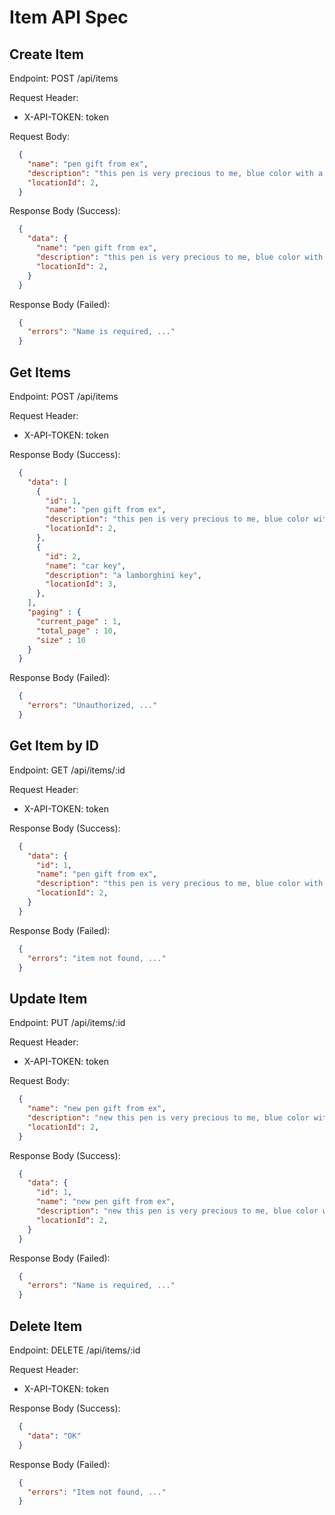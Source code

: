 # Item API Spec
## Create Item
Endpoint: POST /api/items

Request Header:
  - X-API-TOKEN: token

Request Body:

```json
  {
    "name": "pen gift from ex",
    "description": "this pen is very precious to me, blue color with a little bit of correction pen mark on the top",
    "locationId": 2, 
  }
```

Response Body (Success):

```json
  {
    "data": {
      "name": "pen gift from ex",
      "description": "this pen is very precious to me, blue color with a little bit of correction pen mark on the top",
      "locationId": 2, 
    }
  }
```

Response Body (Failed):

```json
  {
    "errors": "Name is required, ..."
  }
```

## Get Items
Endpoint: POST /api/items

Request Header:
  - X-API-TOKEN: token

Response Body (Success):

```json
  {
    "data": [
      {
        "id": 1,
        "name": "pen gift from ex",
        "description": "this pen is very precious to me, blue color with a little bit of correction pen mark on the top",
        "locationId": 2, 
      },
      {
        "id": 2,
        "name": "car key",
        "description": "a lamborghini key",
        "locationId": 3, 
      },
    ],
    "paging" : {
      "current_page" : 1,
      "total_page" : 10,
      "size" : 10
    }
  }
```

Response Body (Failed):

```json
  {
    "errors": "Unauthorized, ..."
  }
```

## Get Item by ID
Endpoint: GET /api/items/:id

Request Header:
  - X-API-TOKEN: token

Response Body (Success):

```json
  {
    "data": {
      "id": 1,
      "name": "pen gift from ex",
      "description": "this pen is very precious to me, blue color with a little bit of correction pen mark on the top",
      "locationId": 2, 
    }
  }
```

Response Body (Failed):

```json
  {
    "errors": "item not found, ..."
  }
```
## Update Item
Endpoint: PUT /api/items/:id

Request Header:
  - X-API-TOKEN: token

Request Body:

```json
  {
    "name": "new pen gift from ex",
    "description": "new this pen is very precious to me, blue color with a little bit of correction pen mark on the top",
    "locationId": 2, 
  }
```

Response Body (Success):

```json
  {
    "data": {
      "id": 1,
      "name": "new pen gift from ex",
      "description": "new this pen is very precious to me, blue color with a little bit of correction pen mark on the top",
      "locationId": 2, 
    }
  }
```

Response Body (Failed):

```json
  {
    "errors": "Name is required, ..."
  }
```

## Delete Item
Endpoint: DELETE /api/items/:id

Request Header:
  - X-API-TOKEN: token

Response Body (Success):

```json
  {
    "data": "OK"
  }
```

Response Body (Failed):

```json
  {
    "errors": "Item not found, ..."
  }
```